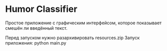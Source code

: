 # Humor Classifier
Простое приложение с графическим интерфейсом, которое показывает смешён ли введённый текст.

Перед запуском нужно разархивировать resources.zip
Запуск приложения:
	python main.py
	